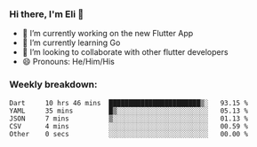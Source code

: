 ### Hi there, I'm Eli 👋
- 🔭 I’m currently working on the new Flutter App
- 🌱 I’m currently learning Go
- 🦄 I’m looking to collaborate with other flutter developers
- 😄 Pronouns: He/Him/His

### Weekly breakdown:
<!--START_SECTION:waka-->

```text
Dart     10 hrs 46 mins  ███████████████████████▒░   93.15 %
YAML     35 mins         █▒░░░░░░░░░░░░░░░░░░░░░░░   05.13 %
JSON     7 mins          ▒░░░░░░░░░░░░░░░░░░░░░░░░   01.13 %
CSV      4 mins          ░░░░░░░░░░░░░░░░░░░░░░░░░   00.59 %
Other    0 secs          ░░░░░░░░░░░░░░░░░░░░░░░░░   00.00 %
```

<!--END_SECTION:waka-->
